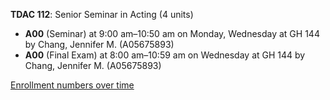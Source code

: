 **TDAC 112**: Senior Seminar in Acting (4 units)

- **A00** (Seminar) at 9:00 am–10:50 am on Monday, Wednesday at GH 144 by Chang, Jennifer M. (A05675893)
- **A00** (Final Exam) at 8:00 am–10:59 am on Wednesday at GH 144 by Chang, Jennifer M. (A05675893)

[Enrollment numbers over time](./TDAC112.tsv)
